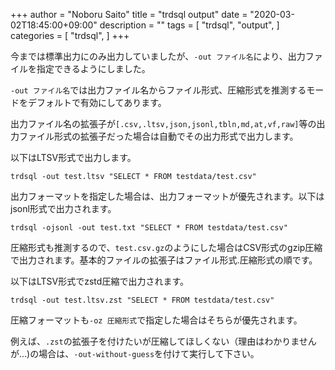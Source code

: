 +++
author = "Noboru Saito"
title = "trdsql output"
date = "2020-03-02T18:45:00+09:00"
description = ""
tags = [
    "trdsql",
    "output",
]
categories = [
    "trdsql",
]
+++

今までは標準出力にのみ出力していましたが、`-out ファイル名`により、出力ファイルを指定できるようにしました。

`-out ファイル名`では出力ファイル名からファイル形式、圧縮形式を推測するモードをデフォルトで有効にしてあります。

出力ファイル名の拡張子が`[.csv,.ltsv,json,jsonl,tbln,md,at,vf,raw]`等の出力ファイル形式の拡張子だった場合は自動でその出力形式で出力します。

以下はLTSV形式で出力します。

```console
trdsql -out test.ltsv "SELECT * FROM testdata/test.csv"
```

出力フォーマットを指定した場合は、出力フォーマットが優先されます。以下はjsonl形式で出力されます。

```console
trdsql -ojsonl -out test.txt "SELECT * FROM testdata/test.csv"
```

圧縮形式も推測するので、`test.csv.gz`のようにした場合はCSV形式のgzip圧縮で出力されます。基本的ファイルの拡張子はファイル形式.圧縮形式の順です。

以下はLTSV形式でzstd圧縮で出力されます。

```console
trdsql -out test.ltsv.zst "SELECT * FROM testdata/test.csv"
```

圧縮フォーマットも`-oz 圧縮形式`で指定した場合はそちらが優先されます。

例えば、`.zst`の拡張子を付けたいが圧縮してほしくない（理由はわかりませんが...)の場合は、`-out-without-guess`を付けて実行して下さい。

